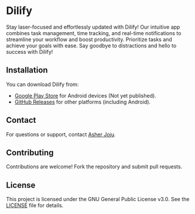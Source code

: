 # Dilify

Stay laser-focused and effortlessly updated with Dilify! Our intuitive app combines task management, time tracking, and real-time notifications to streamline your workflow and boost productivity. Prioritize tasks and achieve your goals with ease. Say goodbye to distractions and hello to success with Dilify!

## Installation

You can download Dilify from:

- [Google Play Store](#) for Android devices (Not yet published).
- [GitHub Releases](https://github.com/AsherJoju/dilify/releases) for other platforms (including Android).

## Contact

For questions or support, contact [Asher Joju](mailto:asherjoju@gmail.com).

## Contributing

Contributions are welcome! Fork the repository and submit pull requests.

## License

This project is licensed under the GNU General Public License v3.0. See the [LICENSE](LICENSE) file for details.
